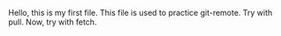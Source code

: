 Hello, this is my first file.
This file is used to practice git-remote.
Try with pull.
Now, try with fetch.
